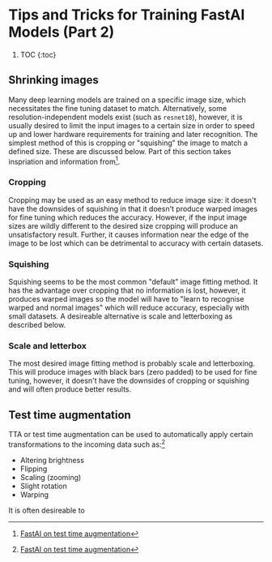 # Tips and Tricks for Training FastAI Models (Part 2)

1. TOC
{:toc}

## Shrinking images
Many deep learning models are trained on a specific image size, which necessitates the fine tuning dataset to match. Alternatively, some resolution-independent models exist (such as `resnet18`), however, it is usually desired to limit the input images to a certain size in order to speed up and lower hardware requirements for training and later recognition. The simplest method of this is cropping or "squishing" the image to match a defined size. These are discussed below. Part of this section takes inspriation and information from[^1].

### Cropping
Cropping may be used as an easy method to reduce image size: it doesn't have the downsides of squishing in that it doesn't produce warped images for fine tuning which reduces the accuracy. However, if the input image sizes are wildly different to the desired size cropping will produce an unsatisfactory result. Further, it causes information near the edge of the image to be lost which can be detrimental to accuracy with certain datasets.

### Squishing
Squishing seems to be the most common "default" image fitting method. It has the advantage over cropping that no information is lost, however, it produces warped images so the model will have to "learn to recognise warped and normal images" which will reduce accuracy, especially with small datasets. A desireable alternative is scale and letterboxing as described below.

### Scale and letterbox
The most desired image fitting method is probably scale and letterboxing. This will produce images with black bars (zero padded) to be used for fine tuning, however, it doesn't have the downsides of cropping or squishing and will often produce better results.

## Test time augmentation
TTA or test time augmentation can be used to automatically apply certain transformations to the incoming data such as:[^1]
 - Altering brightness
 - Flipping
 - Scaling (zooming)
 - Slight rotation
 - Warping

It is often desireable to 


[^1]: [FastAI on test time augmentation](https://nbviewer.org/github/fastai/fastbook/blob/master/07_sizing_and_tta.ipynb#Test-Time-Augmentation)
